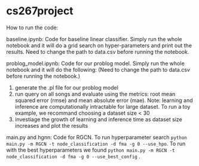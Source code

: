 # cs267project
How to run the code:

baseline.ipynb:
Code for baseline linear classifier. Simply run the whole notebook and it will do a grid search on hyper-parameters and print out the results. Need to change the path to data.csv before running the notebook.

problog_model.ipynb:
Code for our problog model. Simply run the whole notebook and it will do the following: (Need to change the path to data.csv before running the notebook.)
1. generate the .pl file for our problog model
2. run query on all songs and evaluate using the metrics: root mean squared error (rmse) and mean absolute error (mae). 
Note: learning and inference are computationally intractable for large dataset. To run a toy example, we recommand choosing a dataset size < 30
4. investiage the growth of learning and inference time as dataset size increases and plot the results

main.py and hgnn:
Code for RGCN. To run hyperparameter search ```python main.py -m RGCN -t node_classification -d fma -g 0 --use_hpo```. To run with the best hyperparameters we found ```python main.py -m RGCN -t node_classification -d fma -g 0 --use_best_config```
.

